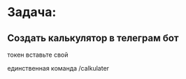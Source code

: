 # Задача: 
## Создать калькулятор в телеграм бот

токен вставьте свой

единственная команда /calkulater